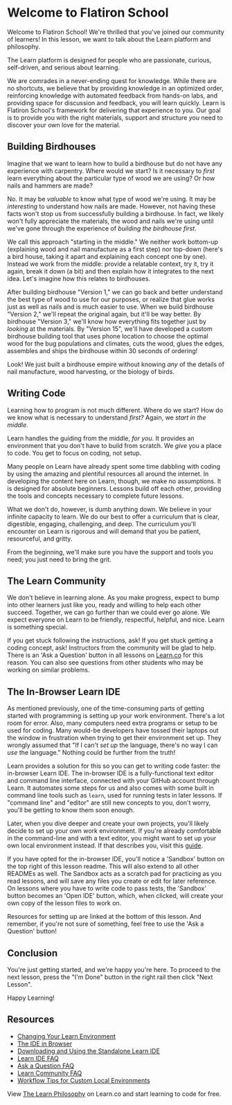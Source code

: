 # Welcome to Flatiron School

Welcome to Flatiron School! We're thrilled that you've joined our community of learners!
In this lesson, we want to talk about the Learn platform and philosophy.

The Learn platform is designed for people who are passionate, curious,
self-driven, and serious about learning.

We are comrades in a never-ending quest for knowledge. While there are no
shortcuts, we believe that by providing knowledge in an optimized order,
reinforcing knowledge with automated feedback from hands-on labs, and providing
space for discussion and feedback, you will learn quickly. Learn is Flatiron
School's framework for delivering that experience to you.  Our goal is to provide
you with the right materials, support and structure _you_ need to discover your
own love for the material.

## Building Birdhouses

Imagine that we want to learn how to build a birdhouse but do not have any
experience with carpentry. Where would we start? Is it necessary to _first_
learn everything about the particular type of wood we are using? Or how nails
and hammers are made?

No. It may be _valuable_ to know what type of wood we're using. It may be
_interesting_ to understand how nails are made. However, not having these facts won't stop
us from successfully building a birdhouse. In fact, we likely won't fully
appreciate the materials, the wood and nails we're using until we've gone
through the experience of _building the birdhouse first_.

We call this approach "starting in the middle." We neither work bottom-up
(explaining wood and nail manufacture as a first step) nor top-down (here's a
bird house, taking it apart and explaining each concept one by one). Instead 
we work from the middle: provide a relatable context, try it,
try it again, break it down (a bit) and then explain how it integrates to the
next idea. Let's imagine how this relates to birdhouses.

After building birdhouse "Version 1," we can go back and better understand the
best type of wood to use for our purposes, or realize that glue works just as
well as nails and is much easier to use.  When we build birdhouse "Version 2,"
we'll repeat the original again, but it'll be way better. By birdhouse "Version
3," we'll know how everything fits together just by _looking_ at the materials.
By "Version 15", we'll have developed a custom birdhouse building tool that uses
phone location to choose the optimal wood for the bug populations and climates,
cuts the wood, glues the edges, assembles and ships the birdhouse within 30
seconds of ordering!

Look! We just built a birdhouse empire without knowing _any_ of the details
of nail manufacture, wood harvesting, or the biology of birds.

## Writing Code

Learning how to program is not much different.  Where do we start? How do we
know what is necessary to understand _first?_ Again, we _start in the middle_.

Learn handles the guiding from the middle, _for you_. It provides an
environment that you don't have to build from scratch. We _give_ you a place to
code. You get to focus on coding, not setup.

Many people on Learn have already spent some time dabbling with coding by using the
amazing and plentiful resources all around the internet. In developing the
content here on Learn, though, we make no assumptions. It is designed for
absolute beginners. Lessons build off each other, providing the tools and
concepts necessary to complete future lessons.

What we don't do, however, is dumb anything down. We believe in your infinite
capacity to learn. We do our best to offer a curriculum that is clear,
digestible, engaging, challenging, and deep. The curriculum you'll encounter on
Learn is rigorous and will demand that you be patient, resourceful, and gritty.

From the beginning, we'll make sure you have the support and tools you need;
you just need to bring the grit.

## The Learn Community

We don't believe in learning alone. As you make progress, expect to bump into
other learners just like you, ready and willing to help each other succeed.
Together, we can go further than we could ever go alone. We expect everyone on
Learn to be friendly, respectful, helpful, and nice. Learn is something special.

If you get stuck following the instructions, ask! If you get stuck getting a
coding concept, ask!  Instructors from the community will be glad to help.
There is an 'Ask a Question' button in all lessons on
[Learn.co](https://learn.co) for this reason. You can also see questions from
other students who may be working on similar problems.

## The In-Browser Learn IDE

As mentioned previously, one of the time-consuming parts of getting started
with programming is setting up your work environment. There's a lot room for
error. Also, many computers need extra programs or setup to be used for
coding. Many would-be developers have tossed their laptops out the window in
frustration when trying to get their environment set up.  They wrongly assumed 
that "If I can't _set up_ the language, there's no way I can _use_ the language." 
Nothing could be further from the truth!

Learn provides a solution for this so you can get to writing code faster: the
in-browser Learn IDE.  The in-browser IDE is a fully-functional text editor and
command line interface, connected with your GitHub account through Learn. It
automates some steps for us and also comes with some built in command line
tools such as `learn`, used for running tests in later lessons. If "command
line" and "editor" are still new concepts to you, don't worry, you'll be
getting to know them soon enough.

Later, when you dive deeper and create your own projects, you'll likely
decide to set up your own work environment. If you're already comfortable in
the command-line and with a text editor, you might want to set up your own
local environment instead. If that describes you, visit this [guide][].

If you have opted for the in-browser IDE, you'll notice a 'Sandbox' button on
the top right of this lesson readme. This will also extend to all other READMEs
as well. The Sandbox acts as a scratch pad for practicing as you read lessons,
and will save any files you create or edit for later reference.  On lessons
where you have to write code to pass tests, the 'Sandbox' button becomes an 
'Open IDE' button, which, when clicked, will create your own copy of the lesson 
files to work on.

Resources for setting up are linked at the bottom of this lesson. And remember,
if you're not sure of something, feel free to use the 'Ask a Question' button!

## Conclusion

You're just getting started, and we're happy you're here. To proceed to the next
lesson, press the "I'm Done" button in the right rail then click "Next Lesson".

Happy Learning!

## Resources

- [Changing Your Learn Environment](http://help.learn.co/the-learn-ide/changing-your-learning-environment)
- [The IDE in Browser](http://help.learn.co/the-learn-ide/ide-in-browser)
- [Downloading and Using the Standalone Learn IDE](http://help.learn.co/the-learn-ide/how-to-download-and-use-learn-ide-3)
- [Learn IDE FAQ](http://help.learn.co/the-learn-ide)
- [Ask a Question FAQ](http://help.learn.co/ask-a-question)
- [Learn Community FAQ](http://help.learn.co/your-learn-community)
- [Workflow Tips for Custom Local Environments](http://help.learn.co/workflow-tips)

<p data-visibility='hidden'>View <a href='https://learn.co/lessons/the-learn-philosophy' title='The Learn Philosophy'>The Learn Philosophy</a> on Learn.co and start learning to code for free.</p>

[guide]: http://help.learn.co/the-learn-ide/the-basics-of-the-learn-ide/using-the-ide-versus-a-local-environment
